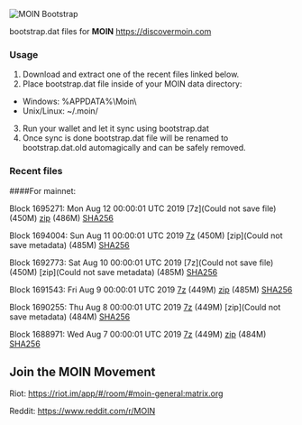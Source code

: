 ![MOIN Bootstrap](https://i.imgur.com/KjM1jMp.jpg)

bootstrap.dat files for **MOIN** https://discovermoin.com

### Usage

1. Download and extract one of the recent files linked below.
2. Place bootstrap.dat file inside of your MOIN data directory:
 - Windows: %APPDATA%\Moin\
 - Unix/Linux: ~/.moin/
3. Run your wallet and let it sync using bootstrap.dat
4. Once sync is done bootstrap.dat file will be renamed to bootstrap.dat.old automagically and can be safely removed.


### Recent files

####For mainnet:

Block 1695271: Mon Aug 12 00:00:01 UTC 2019 [7z](Could not save file) (450M) [zip]() (486M) [SHA256]()

Block 1694004: Sun Aug 11 00:00:01 UTC 2019 [7z]() (450M) [zip](Could not save metadata) (485M) [SHA256](https://transfer.sh/p6Am9/sha256.txt)

Block 1692773: Sat Aug 10 00:00:01 UTC 2019 [7z](Could not save file) (450M) [zip](Could not save metadata) (485M) [SHA256](https://transfer.sh/rYitj/sha256.txt)

Block 1691543: Fri Aug  9 00:00:01 UTC 2019 [7z]() (449M) [zip]() (485M) [SHA256]()

Block 1690255: Thu Aug  8 00:00:01 UTC 2019 [7z]() (449M) [zip](Could not save metadata) (484M) [SHA256](https://transfer.sh/pfor1/sha256.txt)

Block 1688971: Wed Aug  7 00:00:01 UTC 2019 [7z](https://transfer.sh/13HLiF/bootstrap.dat.20190807.7z) (449M) [zip](https://transfer.sh/10WWmK/bootstrap.dat.20190807.zip) (484M) [SHA256](https://transfer.sh/sr3fV/sha256.txt)

## Join the MOIN Movement

Riot: https://riot.im/app/#/room/#moin-general:matrix.org

Reddit: https://www.reddit.com/r/MOIN
